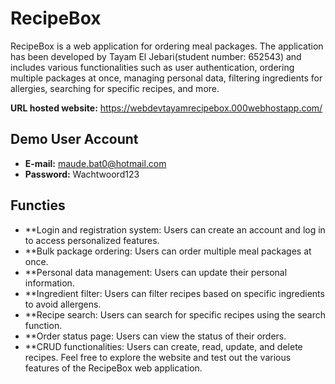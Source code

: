 # RecipeBox
RecipeBox is a web application for ordering meal packages. The application has been developed by Tayam El Jebari(student number: 652543) and includes various functionalities such as user authentication, ordering multiple packages at once, managing personal data, filtering ingredients for allergies, searching for specific recipes, and more.

**URL hosted website:** https://webdevtayamrecipebox.000webhostapp.com/

##  Demo User Account
- **E-mail:** maude.bat0@hotmail.com
- **Password:** Wachtwoord123
## Functies
- **Login and registration system: Users can create an account and log in to access personalized features.
- **Bulk package ordering: Users can order multiple meal packages at once.
- **Personal data management: Users can update their personal information.
- **Ingredient filter: Users can filter recipes based on specific ingredients to avoid allergens.
- **Recipe search: Users can search for specific recipes using the search function.
- **Order status page: Users can view the status of their orders.
- **CRUD functionalities: Users can create, read, update, and delete recipes.
Feel free to explore the website and test out the various features of the RecipeBox web application.